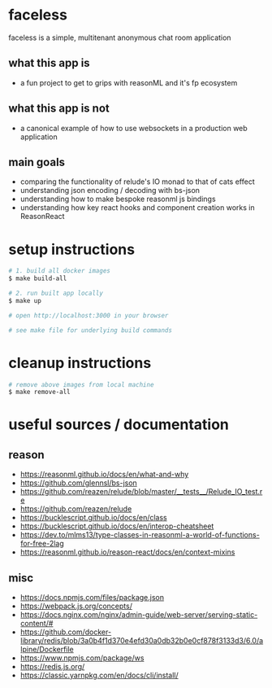 # faceless

faceless is a simple, multitenant anonymous chat room application

## what this app is

- a fun project to get to grips with reasonML and it's fp ecosystem

## what this app is not

- a canonical example of how to use websockets in a production web application

## main goals

- comparing the functionality of relude's IO monad to that of cats effect
- understanding json encoding / decoding with bs-json
- understanding how to make bespoke reasonml js bindings
- understanding how key react hooks and component creation works in ReasonReact

# setup instructions

```sh
# 1. build all docker images
$ make build-all

# 2. run built app locally
$ make up

# open http://localhost:3000 in your browser

# see make file for underlying build commands
```

# cleanup instructions

```sh
# remove above images from local machine
$ make remove-all
```

# useful sources / documentation

## reason

- https://reasonml.github.io/docs/en/what-and-why
- https://github.com/glennsl/bs-json
- https://github.com/reazen/relude/blob/master/__tests__/Relude_IO_test.re
- https://github.com/reazen/relude
- https://bucklescript.github.io/docs/en/class
- https://bucklescript.github.io/docs/en/interop-cheatsheet
- https://dev.to/mlms13/type-classes-in-reasonml-a-world-of-functions-for-free-2lag
- https://reasonml.github.io/reason-react/docs/en/context-mixins

## misc

- https://docs.npmjs.com/files/package.json
- https://webpack.js.org/concepts/
- https://docs.nginx.com/nginx/admin-guide/web-server/serving-static-content/#
- https://github.com/docker-library/redis/blob/3a0b4f1d370e4efd30a0db32b0e0cf878f3133d3/6.0/alpine/Dockerfile
- https://www.npmjs.com/package/ws
- https://redis.js.org/
- https://classic.yarnpkg.com/en/docs/cli/install/
